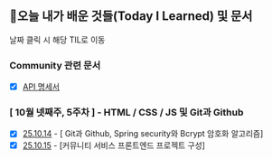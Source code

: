 ## 🚀오늘 내가 배운 것들(Today I Learned) 및 문서

날짜 클릭 시 해당 TIL로 이동

### Community 관련 문서

- [x] [API 명세서]()

### [ 10월 넷째주, 5주차 ] - HTML / CSS / JS 및 Git과 Github

- [x] [25.10.14](https://github.com/100-hours-a-week/jayoon-til/blob/main/Oct/2024-10-14.md) - [ Git과 Github, Spring security와 Bcrypt 암호화 알고리즘]
- [x] [25.10.15](https://github.com/100-hours-a-week/jayoon-til/blob/main/Oct/2024-10-15.md) - [커뮤니티 서비스 프론트엔드 프로젝트 구성]
